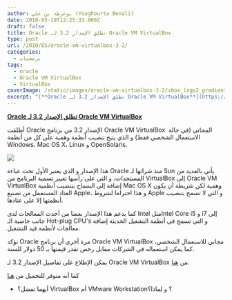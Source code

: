 ```yaml
---
author: يوغرطة بن علي (Youghourta Benali)
date: 2010-05-19T12:25:33.000Z
draft: false
title: Oracle تطلق الإصدار 3.2 لـ Oracle VM VirtualBox
type: post
url: /2010/05/oracle-vm-virtualbox-3-2/
categories:
  - برمجيات
tags:
  - oracle
  - Oracle VM VirtualBox
  - VirtualBox
coverImage: /static/images/oracle-vm-virtualbox-3-2/vbox_logo2_gradient.png
excerpt: "[**Oracle تطلق الإصدار 3.2 لـ Oracle VM VirtualBox**](https://www.it-scoop.com/2010/05/oracle-vm-virtualbox-3-2/)\n\nأطلقت Oracle الإصدار 3.2 من برنامج Oracle VM VirtualBox \_المجاني (في حالة الاستعمال الشخصي فقط) و الذي يتيح تنصيب أنظمة وهمية على كل من أنظمة Windows، Mac OS X، Linux و OpenSolaris.\n\n\n\nهذا الإصدار"
---
```

[**Oracle تطلق الإصدار 3.2 لـ Oracle VM VirtualBox**](https://www.it-scoop.com/2010/05/oracle-vm-virtualbox-3-2/)

أطلقت Oracle الإصدار 3.2 من برنامج Oracle VM VirtualBox  المجاني (في حالة الاستعمال الشخصي فقط) و الذي يتيح تنصيب أنظمة وهمية على كل من أنظمة Windows، Mac OS X، Linux و OpenSolaris.

![](/static/images/oracle-vm-virtualbox-3-2/vbox_logo2\_gradient.png)

هذا الإصدار و الذي يعتبر الأول تحت عباءة Oracle منذ شرائها لـ Sun يأتي بالعديد من المستجدات، و التي على رأسها تغيير تسمية البرنامج من VirtualBox إلى Oracle VM VirtualBox إضافة إلى السماح بتنصيب أنظمية Mac OS X وهمية لكن شريطة أن يكون العتاد المستعمل من تصنيع Apple، و هذا احتراما لشروط Apple و التي لا تسمح بتنصيب أنظمتها إلا على عتادها.

كما يدعم هذا الإصدار بعضا من أحدث المعالجات لدى Intel مثلIntel Core i5 و i7 إلى جانب خاصية الـ Hot-plug CPU's و التي تسمح في أنظمة التشغيل الحديثة إضافة معالجات لأنظمة قيد التشغيل.

تؤكد Oracle مرة أخرى أن برنامج Oracle VM VirtualBox مجاني للاستعمال الشخصي، كما يمكن استعماله في الشركات مقابل رخص تقدر قيمتها بـ 50 دولار للسنة.

يمكن الإطلاع على تفاصيل الإصدار 3.2 لـ Oracle VM VirtualBox من [هنا](http://www.virtualbox.org/wiki/News).

كما أنه متوفر للتحميل من [هنا](http://www.virtualbox.org/wiki/Downloads)

-   أيهما تفضل؟ VirtualBox أم VMware Workstation؟ و لماذا؟

